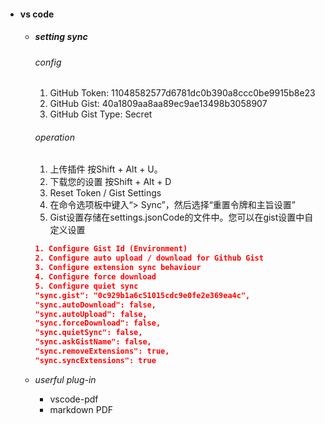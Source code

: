 
- #### vs code
    - #####  setting sync
        ###### config

        1. GitHub Token: 11048582577d6781dc0b390a8ccc0be9915b8e23
        2. GitHub Gist: 40a1809aa8aa89ec9ae13498b3058907
        3. GitHub Gist Type: Secret

        ###### operation
        
        1. 上传插件 按Shift + Alt + U。
        2. 下载您的设置 按Shift + Alt + D
        3. Reset Token / Gist Settings 
        4. 在命令选项板中键入“> Sync”，然后选择“重置令牌和主旨设置” 
        5. Gist设置存储在settings.jsonCode的文件中。您可以在gist设置中自定义设置 
        ```json
        1. Configure Gist Id (Environment)
        2. Configure auto upload / download for Github Gist 
        3. Configure extension sync behaviour
        4. Configure force download
        5. Configure quiet sync
        "sync.gist": "0c929b1a6c51015cdc9e0fe2e369ea4c",
        "sync.autoDownload": false,
        "sync.autoUpload": false,
        "sync.forceDownload": false,
        "sync.quietSync": false,
        "sync.askGistName": false,
        "sync.removeExtensions": true,
        "sync.syncExtensions": true
        ```
    
    - *userful plug-in*
    
    	- vscode-pdf
    	- markdown PDF


